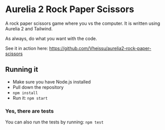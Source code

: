 # Aurelia 2 Rock Paper Scissors

A rock paper scissors game where you vs the computer. It is written using Aurelia 2 and Tailwind.

As always, do what you want with the code.

See it in action here: https://github.com/Vheissu/aurelia2-rock-paper-scissors

## Running it

- Make sure you have Node.js installed
- Pull down the repository
- `npm install`
- Run it: `npm start`

### Yes, there are tests

You can also run the tests by running: `npm test`
